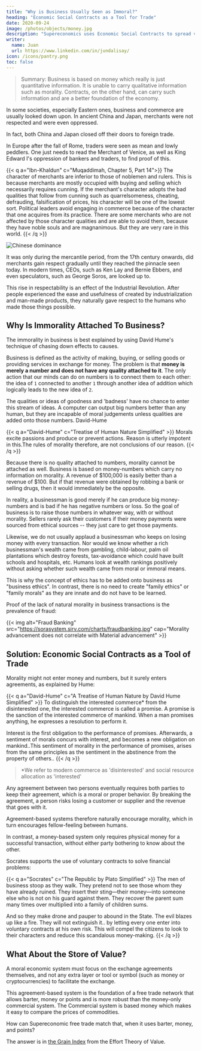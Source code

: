 ```yaml
---
title: "Why is Business Usually Seen as Immoral?"
heading: "Economic Social Contracts as a Tool for Trade"
date: 2020-09-24
image: /photos/objects/money.jpg
description: "Supereconomics uses Economic Social Contracts to spread value in a society. This makes it resilient to financial and currency crises"
writer:
  name: Juan
  url: https://www.linkedin.com/in/jundalisay/
icon: /icons/pantry.png
toc: false
---
```


> Summary: Business is based on money which really is just quantitative information. It is unable to carry qualitative information such as morality. Contracts, on the other hand, can carry such information and are a better foundation of the economy.


In some societies, especially Eastern ones, business and commerce are usually looked down upon. In ancient China and Japan, merchants were not respected and were even oppressed.

In fact, both China and Japan closed off their doors to foreign trade. 

In Europe after the fall of Rome, traders were seen as mean and lowly peddlers. One just needs to read the Merchant of Venice, as well as King Edward I's oppression of bankers and traders, to find proof of this.

{{< q a="Ibn-Khaldun" c="Muqaddimah, Chapter 5, Part 14">}}
The character of merchants are inferior to those of noblemen and rulers. This is because merchants are mostly occupied with buying and selling which necessarily requires cunning. If the merchant's character adopts the bad qualities that follow from cunning such as quarrelsomeness, cheating, defrauding, falsification of prices, his character will be one of the lowest sort.
Political leaders avoid engaging in commerce because of the character that one acquires from its practice. There are some merchants who are not affected by those character qualities and are able to avoid them, because they have noble souls and are magnanimous. But they are very rare in this world.
{{< /q >}}


![Chinese dominance](https://socioecons.files.wordpress.com/2016/03/20130615_blp504.jpg)

It was only during the mercantile period, from the 17th century onwards, did merchants gain respect gradually until they reached the pinnacle seen today. In modern times, CEOs, such as Ken Lay and Bernie Ebbers, and even speculators, such as George Soros, are looked up to. 

This rise in respectability is an effect of the Industrial Revolution. <!--  which came from British improvements on the steam engine which allowed the mass production of useful things which were then distributed through commerce. Ancient Rome did not have the natural ore deposits like England and so the Romans could not create such a commercial revolution. --> After people experienced the ease and usefulness of created by industrialization and man-made products, they naturally gave respect to the humans who made those things possible.


## Why Is Immorality Attached To Business?

The immorality in business is best explained by using David Hume's technique of chasing down effects to causes. 

Business is defined as the activity of making, buying, or selling goods or providing services in exchange for money. The problem is that **money is merely a number and does not have any quality attached to it**. The only action that our minds can do on numbers is to connect them to each other: the idea of `1` connected to another `1` through another idea of addition which logically leads to the new idea of `2`. 

The qualities or ideas of goodness and 'badness' have no chance to enter this stream of ideas. A computer can output big numbers better than any human, but they are incapable of moral judgements unless qualities are added onto those numbers.
David-Hume

{{< q a="David-Hume" c="Treatise of Human Nature Simplified" >}}
Morals excite passions and produce or prevent actions. Reason is utterly impotent in this.The rules of morality therefore, are not conclusions of our reason.
{{< /q >}}


Because there is no quality attached to numbers, morality cannot be attached as well. Business is based on money-numbers which carry no information on morality. A revenue of $100,000 is easily better than a revenue of $100. But if that revenue were obtained by robbing a bank or selling drugs, then it would immediately be the opposite.

In reality, a businessman is good merely if he can produce big money-numbers and is bad if he has negative numbers or loss. So the goal of business is to raise those numbers in whatever way, with or without morality. Sellers rarely ask their customers if their money payments were sourced from ethical sources -- they just care to get those payments. 

Likewise, we do not usually applaud a businessman who keeps on losing money with every transaction. Nor would we know whether a rich businessman's wealth came from gambling, child-labour, palm oil plantations which destroy forests, tax-avoidance which could have built schools and hospitals, etc. Humans look at wealth rankings positively without asking whether such wealth came from moral or immoral means.

This is why the concept of ethics has to be added onto business as "business ethics". In contrast, there is no need to create "family ethics" or "family morals" as they are innate and do not have to be learned.

Proof of the lack of natural morality in business transactions is the prevalence of fraud:

{{< img alt="Fraud Banking" src="https://sorasystem.sirv.com/charts/fraudbanking.jpg" cap="Morality advancement does not correlate with Material advancement" >}}


## Solution: Economic Social Contracts as a Tool of Trade

Morality might not enter money and numbers, but it surely enters agreements, as explained by Hume:

<!-- By using the word ‘promise’, he subjects himself to the penalty of never being trusted again in case of failure..  -->

{{< q a="David-Hume" c="A Treatise of Human Nature by David Hume Simplified" >}}
To distinguish the interested commerce* from the disinterested one, the interested commerce is called a promise. A promise is the sanction of the interested commerce of mankind. When a man promises anything, he expresses a resolution to perform it. 

Interest is the first obligation to the performance of promises. Afterwards, a sentiment of morals concurs with interest, and becomes a new obligation on mankind..This sentiment of morality in the performance of promises, arises from the same principles as the sentiment in the abstinence from the property of others..
{{< /q >}}


> *We refer to modern commerce as 'disinterested' and social resource allocation as 'interested'


Any agreement between two persons eventually requires both parties to keep their agreement, which is a moral or proper behavior. By breaking the agreement, a person risks losing a customer or supplier and the revenue that goes with it. 

Agreement-based systems therefore naturally encourage morality, which in turn encourages fellow-feeling between humans. 

In contrast, a money-based system only requires physical money for a successful transaction, without either party bothering to know about the other. 

Socrates supports the use of voluntary contracts to solve financial problems:

{{< q a="Socrates" c="The Republic by Plato Simplified" >}}
The men of business stoop as they walk. They pretend not to see those whom they have already ruined. They insert their sting—their money—into someone else who is not on his guard against them. They recover the parent sum many times over multiplied into a family of children sums. 

And so they make drone and pauper to abound in the State. The evil blazes up like a fire. They will not extinguish it.. by letting every one enter into voluntary contracts at his own risk. This will compel the citizens to look to their characters and reduce this scandalous money-making.
{{< /q >}}


## What About the Store of Value?

A moral economic system must focus on the exchange agreements themselves, and not any extra layer or tool or symbol (such as money or cryptocurrencies) to facilitate the exchange. 

This agreement-based system is the foundation of a free trade network that allows barter, money or points and is more robust than the money-only commercial system. The Commercial system is based money which makes it easy to compare the prices of commodities. 

How can Supereconomic free trade match that, when it uses barter, money, and points?

The answer is in [the Grain Index](/social/economics/principles/part-4/chapter-07c) from the Effort Theory of Value.
